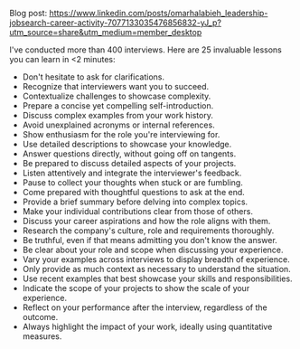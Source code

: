 Blog post: https://www.linkedin.com/posts/omarhalabieh_leadership-jobsearch-career-activity-7077133035476856832-yJ_p?utm_source=share&utm_medium=member_desktop

I've conducted more than 400 interviews. Here are 25 invaluable lessons you can learn in <2 minutes:

- Don't hesitate to ask for clarifications.
- Recognize that interviewers want you to succeed.
- Contextualize challenges to showcase complexity.
- Prepare a concise yet compelling self-introduction.
- Discuss complex examples from your work history.
- Avoid unexplained acronyms or internal references.
- Show enthusiasm for the role you're interviewing for.
- Use detailed descriptions to showcase your knowledge.
- Answer questions directly, without going off on tangents.
- Be prepared to discuss detailed aspects of your projects.
- Listen attentively and integrate the interviewer's feedback.
- Pause to collect your thoughts when stuck or are fumbling.
- Come prepared with thoughtful questions to ask at the end.
- Provide a brief summary before delving into complex topics.
- Make your individual contributions clear from those of others.
- Discuss your career aspirations and how the role aligns with them.
- Research the company's culture, role and requirements thoroughly.
- Be truthful, even if that means admitting you don't know the answer.
- Be clear about your role and scope when discussing your experience.
- Vary your examples across interviews to display breadth of experience.
- Only provide as much context as necessary to understand the situation.
- Use recent examples that best showcase your skills and responsibilities.
- Indicate the scope of your projects to show the scale of your experience.
- Reflect on your performance after the interview, regardless of the outcome.
- Always highlight the impact of your work, ideally using quantitative measures.
